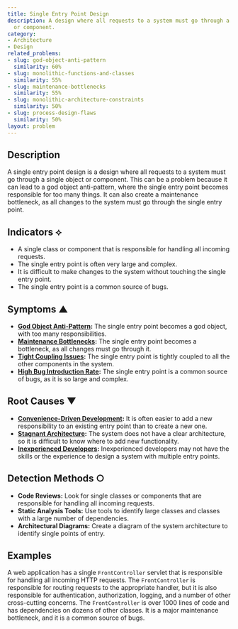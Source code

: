 ```yaml
---
title: Single Entry Point Design
description: A design where all requests to a system must go through a single object
  or component.
category:
- Architecture
- Design
related_problems:
- slug: god-object-anti-pattern
  similarity: 60%
- slug: monolithic-functions-and-classes
  similarity: 55%
- slug: maintenance-bottlenecks
  similarity: 55%
- slug: monolithic-architecture-constraints
  similarity: 50%
- slug: process-design-flaws
  similarity: 50%
layout: problem
---
```


## Description
A single entry point design is a design where all requests to a system must go through a single object or component. This can be a problem because it can lead to a god object anti-pattern, where the single entry point becomes responsible for too many things. It can also create a maintenance bottleneck, as all changes to the system must go through the single entry point.

## Indicators ⟡
- A single class or component that is responsible for handling all incoming requests.
- The single entry point is often very large and complex.
- It is difficult to make changes to the system without touching the single entry point.
- The single entry point is a common source of bugs.

## Symptoms ▲
- **[God Object Anti-Pattern](god-object-anti-pattern.md):** The single entry point becomes a god object, with too many responsibilities.
- **[Maintenance Bottlenecks](maintenance-bottlenecks.md):** The single entry point becomes a bottleneck, as all changes must go through it.
- **[Tight Coupling Issues](tight-coupling-issues.md):** The single entry point is tightly coupled to all the other components in the system.
- **[High Bug Introduction Rate](high-bug-introduction-rate.md):** The single entry point is a common source of bugs, as it is so large and complex.

## Root Causes ▼
- **[Convenience-Driven Development](convenience-driven-development.md):** It is often easier to add a new responsibility to an existing entry point than to create a new one.
- **[Stagnant Architecture](stagnant-architecture.md):** The system does not have a clear architecture, so it is difficult to know where to add new functionality.
- **[Inexperienced Developers](inexperienced-developers.md):** Inexperienced developers may not have the skills or the experience to design a system with multiple entry points.

## Detection Methods ○
- **Code Reviews:** Look for single classes or components that are responsible for handling all incoming requests.
- **Static Analysis Tools:** Use tools to identify large classes and classes with a large number of dependencies.
- **Architectural Diagrams:** Create a diagram of the system architecture to identify single points of entry.

## Examples
A web application has a single `FrontController` servlet that is responsible for handling all incoming HTTP requests. The `FrontController` is responsible for routing requests to the appropriate handler, but it is also responsible for authentication, authorization, logging, and a number of other cross-cutting concerns. The `FrontController` is over 1000 lines of code and has dependencies on dozens of other classes. It is a major maintenance bottleneck, and it is a common source of bugs.
